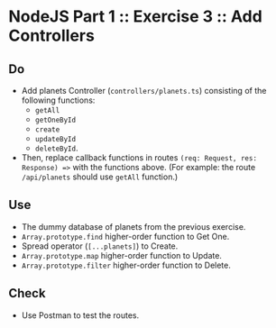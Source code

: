 # NodeJS Part 1 :: Exercise 3 :: Add Controllers

## Do

- Add planets Controller (`controllers/planets.ts`) consisting of the following functions:
  - `getAll`
  - `getOneById`
  - `create`
  - `updateById`
  - `deleteById`.
- Then, replace callback functions in routes `(req: Request, res: Response) =>` with the functions above. (For example: the route `/api/planets` should use `getAll` function.)

## Use

- The dummy database of planets from the previous exercise.
- `Array.prototype.find` higher-order function to Get One.
- Spread operator (`[...planets]`) to Create.
- `Array.prototype.map` higher-order function to Update.
- `Array.prototype.filter` higher-order function to Delete.

## Check

- Use Postman to test the routes.

